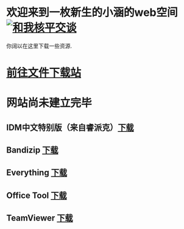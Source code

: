 # 欢迎来到一枚新生的小涵的web空间<a target="_blank" href="http://wpa.qq.com/msgrd?v=3&uin=1115058004&site=qq&menu=yes"><img border="0" src="http://wpa.qq.com/pa?p=2:1115058004:51" alt="和我核平交谈" title="和我核平交谈"/></a>
你阔以在这里下载一些资源.
# <a href="https://axiaoh.github.io/xiaohanfile/">前往文件下载站</a>

# 网站尚未建立完毕
## IDM中文特别版（来自睿派克）<a href="">下载</a>
## Bandizip <a href="">下载</a>
## Everything <a href="">下载</a>
## Office Tool <a href="">下载</a>
## TeamViewer <a href="">下载</a>
